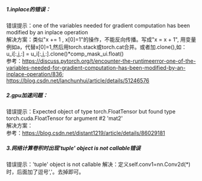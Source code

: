 ##### 1.inplace的错误：  
错误提示：one of the variables needed for gradient computation has been modified by an inplace operation  
解决方案：类似"x += 1 , x[0]=1"的操作，不能反向传播。写成"x = x + 1", 用变量例如a，代替x[0]=1,然后用torch.stack或torch.cat合并。或者加.clone(),如：u_i[:,j,:] = u_i[:,j,:].clone()*comp_mask_ui.float()  
参考：https://discuss.pytorch.org/t/encounter-the-runtimeerror-one-of-the-variables-needed-for-gradient-computation-has-been-modified-by-an-inplace-operation/836;  
https://blog.csdn.net/lanchunhui/article/details/51246576  
##### 2.gpu加速问题：  
错误提示：Expected object of type torch.FloatTensor but found type torch.cuda.FloatTensor for argument #2 'mat2'  
解决方案：  
参考：https://blog.csdn.net/distant1219/article/details/86029181    
##### 3.网络计算卷积时出现'tuple' object is not callable错误
错误提示：'tuple' object is not callable
解决：定义self.conv1=nn.Conv2d(*)时，后面加了逗号','。去掉即可。
